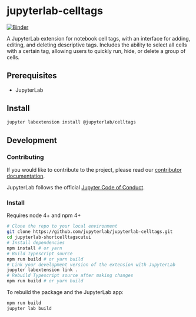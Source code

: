 # jupyterlab-celltags

[![Binder](https://beta.mybinder.org/badge.svg)](https://mybinder.org/v2/gh/jupyterlab/jupyterlab-celltags/master?urlpath=lab)

A JupyterLab extension for notebook cell tags, with an interface for adding, editing, and deleting descriptive tags.
Includes the ability to select all cells with a certain tag, allowing users to quickly run, hide, or delete a group of cells.

## Prerequisites

- JupyterLab

## Install

```bash
jupyter labextension install @jupyterlab/celltags
```

## Development

### Contributing

If you would like to contribute to the project, please read our [contributor documentation](https://github.com/jupyterlab/jupyterlab/blob/master/CONTRIBUTING.md).

JupyterLab follows the official [Jupyter Code of Conduct](https://github.com/jupyter/governance/blob/master/conduct/code_of_conduct.md).

### Install

Requires node 4+ and npm 4+

```bash
# Clone the repo to your local environment
git clone https://github.com/jupyterlab/jupyterlab-celltags.git
cd jupyterlab-shortcelltagscutui
# Install dependencies
npm install # or yarn
# Build Typescript source
npm run build # or yarn build
# Link your development version of the extension with JupyterLab
jupyter labextension link .
# Rebuild Typescript source after making changes
npm run build # or yarn build
```

To rebuild the package and the JupyterLab app:

```bash
npm run build
jupyter lab build
```
